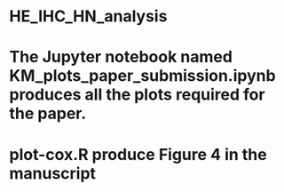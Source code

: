 # HE_IHC_HN_analysis
# The Jupyter notebook named KM_plots_paper_submission.ipynb produces all the plots required for the paper.
# plot-cox.R produce Figure 4 in the manuscript
